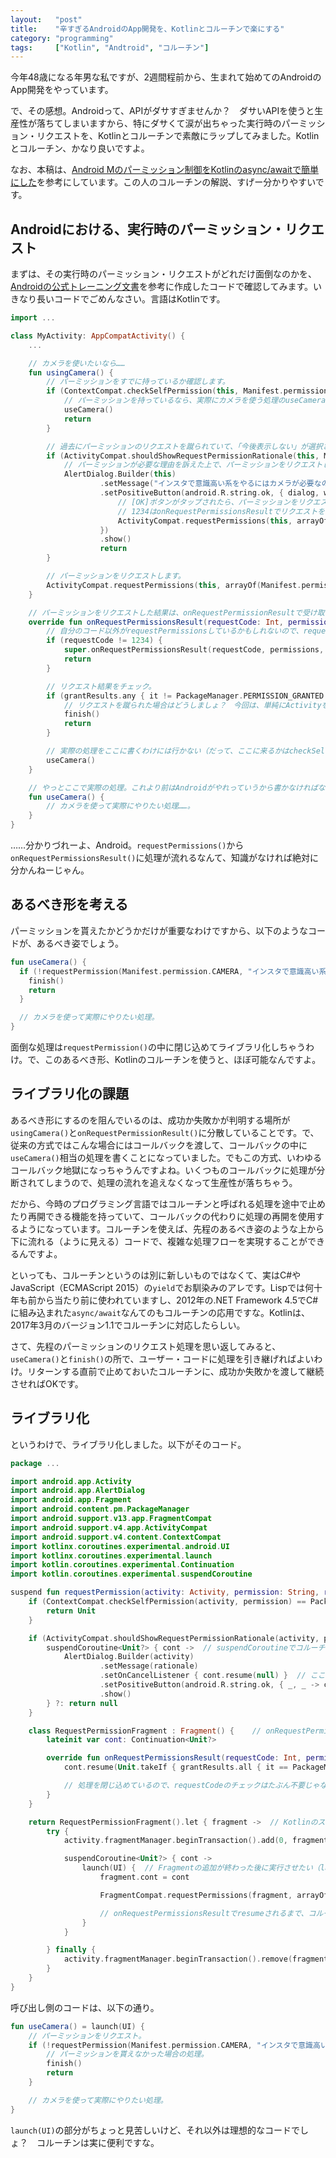 ```yaml
---
layout:   "post"
title:    "辛すぎるAndroidのApp開発を、Kotlinとコルーチンで楽にする"
category: "programming"
tags:     ["Kotlin", "Andtroid", "コルーチン"]
---
```


今年48歳になる年男な私ですが、2週間程前から、生まれて始めてのAndroidのApp開発をやっています。

で、その感想。Androidって、APIがダサすぎませんか？　ダサいAPIを使うと生産性が落ちてしまいますから、特にダサくて涙が出ちゃった実行時のパーミッション・リクエストを、Kotlinとコルーチンで素敵にラップしてみました。Kotlinとコルーチン、かなり良いですよ。

なお、本稿は、[Android Mのパーミッション制御をKotlinのasync/awaitで簡単にした](http://qiita.com/k-kagurazaka@github/items/b0d4b2042a5b1ebcbf79)を参考にしています。この人のコルーチンの解説、すげー分かりやすいです。

## Androidにおける、実行時のパーミッション・リクエスト

まずは、その実行時のパーミッション・リクエストがどれだけ面倒なのかを、[Androidの公式トレーニング文書](https://developer.android.com/training/permissions/requesting.html)を参考に作成したコードで確認してみます。いきなり長いコードでごめんなさい。言語はKotlinです。

```kotlin
import ...

class MyActivity: AppCompatActivity() {
    ...

    // カメラを使いたいなら……
    fun usingCamera() {
        // パーミッションをすでに持っているか確認します。
        if (ContextCompat.checkSelfPermission(this, Manifest.permission.CAMERA) == PackageManager.PERMISSION_GRANTED) {
            // パーミッションを持っているなら、実際にカメラを使う処理のuseCameraを呼び出します。
            useCamera()
            return
        }

        // 過去にパーミッションのリクエストを蹴られていて、「今後表示しない」が選択されていない場合は……
        if (ActivityCompat.shouldShowRequestPermissionRationale(this, Manifest.permission.CAMERA)) {
            // パーミッションが必要な理由を訴えた上で、パーミッションをリクエストします。
            AlertDialog.Builder(this)
                    .setMessage("インスタで意識高い系をやるにはカメラが必要なの")
                    .setPositiveButton(android.R.string.ok, { dialog, which ->
                        // [OK]ボタンがタップされたら、パーミッションをリクエストします。
                        // 1234はonRequestPermissionsResultでリクエストを判別するための数値。なんでもいいみたい。
                        ActivityCompat.requestPermissions(this, arrayOf(Manifest.permission.CAMERA), 1234)
                    })
                    .show()
                    return
        }

        // パーミッションをリクエストします。
        ActivityCompat.requestPermissions(this, arrayOf(Manifest.permission.CAMERA), 1234)
    }

    // パーミッションをリクエストした結果は、onRequestPermissionResultで受け取らなければなりません……。
    override fun onRequestPermissionsResult(requestCode: Int, permissions: Array<String>, grantResults: IntArray) {
        // 自分のコード以外がrequestPermissionsしているかもしれないので、requestCodeをチェックします。
        if (requestCode != 1234) {
            super.onRequestPermissionsResult(requestCode, permissions, grantResults)
            return
        }

        // リクエスト結果をチェック。
        if (grantResults.any { it != PackageManager.PERMISSION_GRANTED }) {
            // リクエストを蹴られた場合はどうしましょ？　今回は、単純にActivityを終了させます。
            finish()
            return
        }

        // 実際の処理をここに書くわけには行かない（だって、ここに来るかはcheckSelfPermission次第だから）ので、useCameraに移譲します。
        useCamera()
    }

    // やっとここで実際の処理。これより前はAndroidがやれっていうから書かなければならないだけの処理……
    fun useCamera() {
        // カメラを使って実際にやりたい処理……。
    }
}
```

……分かりづれーよ、Android。`requestPermissions()`から`onRequestPermissionsResult()`に処理が流れるなんて、知識がなければ絶対に分かんねーじゃん。

## あるべき形を考える

パーミッションを貰えたかどうかだけが重要なわけですから、以下のようなコードが、あるべき姿でしょう。

```kotlin
fun useCamera() {
  if (!requestPermission(Manifest.permission.CAMERA, "インスタで意識高い系をやるにはカメラが必要なの")) {
    finish()
    return
  }

  // カメラを使って実際にやりたい処理。
}
```

面倒な処理は`requestPermission()`の中に閉じ込めてライブラリ化しちゃうわけ。で、このあるべき形、Kotlinのコルーチンを使うと、ほぼ可能なんですよ。

## ライブラリ化の課題

あるべき形にするのを阻んでいるのは、成功か失敗かが判明する場所が`usingCamera()`と`onRequestPermissionResult()`に分散していることです。で、従来の方式ではこんな場合にはコールバックを渡して、コールバックの中に`useCamera()`相当の処理を書くことになっていました。でもこの方式、いわゆるコールバック地獄になっちゃうんですよね。いくつものコールバックに処理が分断されてしまうので、処理の流れを追えなくなって生産性が落ちちゃう。

だから、今時のプログラミング言語ではコルーチンと呼ばれる処理を途中で止めたり再開できる機能を持っていて、コールバックの代わりに処理の再開を使用するようになっています。コルーチンを使えば、先程のあるべき姿のような上から下に流れる（ように見える）コードで、複雑な処理フローを実現することができるんですよ。

といっても、コルーチンというのは別に新しいものではなくて、実はC#やJavaScript（ECMAScript 2015）の`yield`でお馴染みのアレです。Lispでは何十年も前から当たり前に使われていますし、2012年の.NET Framework 4.5でC#に組み込まれた`async/await`なんてのもコルーチンの応用ですな。Kotlinは、2017年3月のバージョン1.1でコルーチンに対応したらしい。

さて、先程のパーミッションのリクエスト処理を思い返してみると、`useCamera()`と`finish()`の所で、ユーザー・コードに処理を引き継げればよいわけ。リターンする直前で止めておいたコルーチンに、成功か失敗かを渡して継続させればOKです。

## ライブラリ化

というわけで、ライブラリ化しました。以下がそのコード。

```kotlin
package ...

import android.app.Activity
import android.app.AlertDialog
import android.app.Fragment
import android.content.pm.PackageManager
import android.support.v13.app.FragmentCompat
import android.support.v4.app.ActivityCompat
import android.support.v4.content.ContextCompat
import kotlinx.coroutines.experimental.android.UI
import kotlinx.coroutines.experimental.launch
import kotlin.coroutines.experimental.Continuation
import kotlin.coroutines.experimental.suspendCoroutine

suspend fun requestPermission(activity: Activity, permission: String, rationale: String): Unit? {  // エルビス演算子を使いたいので、戻り値はBooleanじゃなくてUnit?で。
    if (ContextCompat.checkSelfPermission(activity, permission) == PackageManager.PERMISSION_GRANTED) {
        return Unit
    }

    if (ActivityCompat.shouldShowRequestPermissionRationale(activity, permission)) {
        suspendCoroutine<Unit?> { cont ->  // suspendCoroutineでコルーチンの実行を中断して……
            AlertDialog.Builder(activity)
                    .setMessage(rationale)
                    .setOnCancelListener { cont.resume(null) }  // ここか……
                    .setPositiveButton(android.R.string.ok, { _, _ -> cont.resume(Unit) })  // ここで、再開します。
                    .show()
        } ?: return null
    }

    class RequestPermissionFragment : Fragment() {    // onRequestPermissionsResultが必要なので、Fragmentを継承したクラスを用意します。
        lateinit var cont: Continuation<Unit?>

        override fun onRequestPermissionsResult(requestCode: Int, permissions: Array<String>, grantResults: IntArray) {
            cont.resume(Unit.takeIf { grantResults.all { it == PackageManager.PERMISSION_GRANTED } })

            // 処理を閉じ込めているので、requestCodeのチェックはたぶん不要じゃないかなぁと。
        }
    }

    return RequestPermissionFragment().let { fragment ->  // Kotlinのスコープ関数は、スコープを小さくできるのでとても便利。
        try {
            activity.fragmentManager.beginTransaction().add(0, fragment).commit()  // Fragmentを追加します。

            suspendCoroutine<Unit?> { cont ->
                launch(UI) {  // Fragmentの追加が終わった後に実行させたい（launchしないとエラーになっちゃう）ので、launchします。
                    fragment.cont = cont

                    FragmentCompat.requestPermissions(fragment, arrayOf(permission), 0)  // パーミッションをリクエストします。

                    // onRequestPermissionsResultでresumeされるまで、コルーチンは中断されます。
                }
            }

        } finally {
            activity.fragmentManager.beginTransaction().remove(fragment).commit()  // Fragmentを削除します。
        }
    }
}
```

呼び出し側のコードは、以下の通り。

```kotlin
fun useCamera() = launch(UI) {
    // パーミッションをリクエスト。
    if (!requestPermission(Manifest.permission.CAMERA, "インスタで意識高い系をやるにはカメラが必要なの")) {
        // パーミッションを貰えなかった場合の処理。
        finish()
        return
    }

    // カメラを使って実際にやりたい処理。
}
```

`launch(UI)`の部分がちょっと見苦しいけど、それ以外は理想的なコードでしょ？　コルーチンは実に便利ですな。
